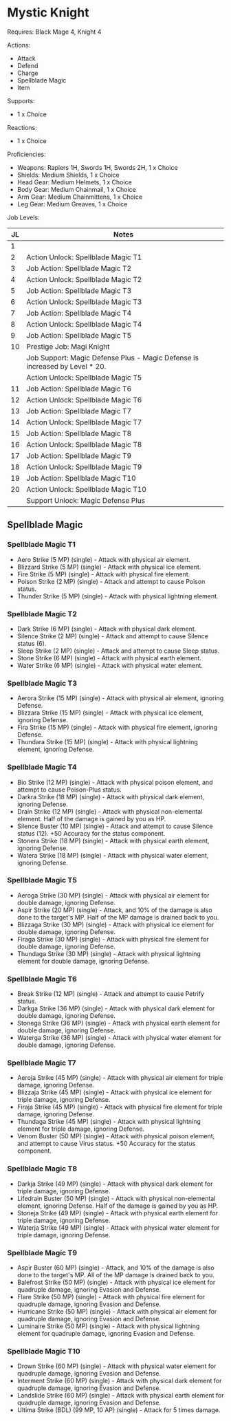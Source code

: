 # Mystic Knight

Requires: Black Mage 4, Knight 4

Actions:

- Attack
- Defend
- Charge
- Spellblade Magic
- Item

Supports:

- 1 x Choice

Reactions:

- 1 x Choice

Proficiencies:

- Weapons: Rapiers 1H, Swords 1H, Swords 2H, 1 x Choice
- Shields: Medium Shields, 1 x Choice
- Head Gear: Medium Helmets, 1 x Choice
- Body Gear: Medium Chainmail, 1 x Choice
- Arm Gear: Medium Chainmittens, 1 x Choice
- Leg Gear: Medium Greaves, 1 x Choice

Job Levels:

| JL | Notes |
| --- | --- |
| 1 | 
| 2 | Action Unlock: Spellblade Magic T1
| 3 | Job Action: Spellblade Magic T2
| 4 | Action Unlock: Spellblade Magic T2
| 5 | Job Action: Spellblade Magic T3
| 6 | Action Unlock: Spellblade Magic T3
| 7 | Job Action: Spellblade Magic T4
| 8 | Action Unlock: Spellblade Magic T4
| 9 | Job Action: Spellblade Magic T5
| 10 | Prestige Job: Magi Knight
|    | Job Support: Magic Defense Plus - Magic Defense is increased by Level * 20.
|    | Action Unlock: Spellblade Magic T5
| 11 | Job Action: Spellblade Magic T6
| 12 | Action Unlock: Spellblade Magic T6
| 13 | Job Action: Spellblade Magic T7
| 14 | Action Unlock: Spellblade Magic T7
| 15 | Job Action: Spellblade Magic T8
| 16 | Action Unlock: Spellblade Magic T8
| 17 | Job Action: Spellblade Magic T9
| 18 | Action Unlock: Spellblade Magic T9
| 19 | Job Action: Spellblade Magic T10
| 20 | Action Unlock: Spellblade Magic T10
|    | Support Unlock: Magic Defense Plus

## Spellblade Magic

### Spellblade Magic T1

- Aero Strike (5 MP) (single) - Attack with physical air element.
- Blizzard Strike (5 MP) (single) - Attack with physical ice element.
- Fire Strike (5 MP) (single) - Attack with physical fire element.
- Poison Strike (2 MP) (single) - Attack and attempt to cause Poison status.
- Thunder Strike (5 MP) (single) - Attack with physical lightning element.

### Spellblade Magic T2

- Dark Strike (6 MP) (single) - Attack with physical dark element.
- Silence Strike (2 MP) (single) - Attack and attempt to cause Silence status (6).
- Sleep Strike (2 MP) (single) - Attack and attempt to cause Sleep status.
- Stone Strike (6 MP) (single) - Attack with physical earth element.
- Water Strike (6 MP) (single) - Attack with physical water element.

### Spellblade Magic T3

- Aerora Strike (15 MP) (single) - Attack with physical air element, ignoring Defense.
- Blizzara Strike (15 MP) (single) - Attack with physical ice element, ignoring Defense.
- Fira Strike (15 MP) (single) - Attack with physical fire element, ignoring Defense.
- Thundara Strike (15 MP) (single) - Attack with physical lightning element, ignoring Defense.

### Spellblade Magic T4

- Bio Strike (12 MP) (single) - Attack with physical poison element, and attempt to cause Poison-Plus status.
- Darkra Strike (18 MP) (single) - Attack with physical dark element, ignoring Defense.
- Drain Strike (12 MP) (single) - Attack with physical non-elemental element. Half of the damage is gained by you as HP.
- Silence Buster (10 MP) (single) - Attack and attempt to cause Silence status (12). +50 Accuracy for the status component.
- Stonera Strike (18 MP) (single) - Attack with physical earth element, ignoring Defense.
- Watera Strike (18 MP) (single) - Attack with physical water element, ignoring Defense.

### Spellblade Magic T5

- Aeroga Strike (30 MP) (single) - Attack with physical air element for double damage, ignoring Defense.
- Aspir Strike (20 MP) (single) - Attack, and 10% of the damage is also done to the target's MP. Half of the MP damage is drained back to you.
- Blizzaga Strike (30 MP) (single) - Attack with physical ice element for double damage, ignoring Defense.
- Firaga Strike (30 MP) (single) - Attack with physical fire element for double damage, ignoring Defense.
- Thundaga Strike (30 MP) (single) - Attack with physical lightning element for double damage, ignoring Defense.

### Spellblade Magic T6

- Break Strike (12 MP) (single) - Attack and attempt to cause Petrify status.
- Darkga Strike (36 MP) (single) - Attack with physical dark element for double damage, ignoring Defense.
- Stonega Strike (36 MP) (single) - Attack with physical earth element for double damage, ignoring Defense.
- Waterga Strike (36 MP) (single) - Attack with physical water element for double damage, ignoring Defense.

### Spellblade Magic T7

- Aeroja Strike (45 MP) (single) - Attack with physical air element for triple damage, ignoring Defense.
- Blizzaja Strike (45 MP) (single) - Attack with physical ice element for triple damage, ignoring Defense.
- Firaja Strike (45 MP) (single) - Attack with physical fire element for triple damage, ignoring Defense.
- Thundaga Strike (45 MP) (single) - Attack with physical lightning element for triple damage, ignoring Defense.
- Venom Buster (50 MP) (single) - Attack with physical poison element, and attempt to cause Virus status. +50 Accuracy for the status component.

### Spellblade Magic T8

- Darkja Strike (49 MP) (single) - Attack with physical dark element for triple damage, ignoring Defense.
- Lifedrain Buster (50 MP) (single) - Attack with physical non-elemental element, ignoring Defense. Half of the damage is gained by you as HP.
- Stoneja Strike (49 MP) (single) - Attack with physical earth element for triple damage, ignoring Defense.
- Waterja Strike (49 MP) (single) - Attack with physical water element for triple damage, ignoring Defense.

### Spellblade Magic T9

- Aspir Buster (60 MP) (single) - Attack, and 10% of the damage is also done to the target's MP. All of the MP damage is drained back to you.
- Balefrost Strike (50 MP) (single) - Attack with physical ice element for quadruple damage, ignoring Evasion and Defense.
- Flare Strike (50 MP) (single) - Attack with physical fire element for quadruple damage, ignoring Evasion and Defense.
- Hurricane Strike (50 MP) (single) - Attack with physical air element for quadruple damage, ignoring Evasion and Defense.
- Luminaire Strike (50 MP) (single) - Attack with physical lightning element for quadruple damage, ignoring Evasion and Defense.

### Spellblade Magic T10

- Drown Strike (60 MP) (single) - Attack with physical water element for quadruple damage, ignoring Evasion and Defense.
- Interment Strike (60 MP) (single) - Attack with physical dark element for quadruple damage, ignoring Evasion and Defense.
- Landslide Strike (60 MP) (single) - Attack with physical earth element for quadruple damage, ignoring Evasion and Defense.
- Ultima Strike (BDL) (99 MP, 10 AP) (single) - Attack for 5 times damage.
